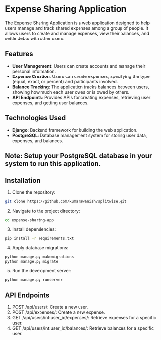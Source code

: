 # Expense Sharing Application

The Expense Sharing Application is a web application designed to help users manage and track shared expenses among a group of people. It allows users to create and manage expenses, view their balances, and settle debts with other users.

## Features

- **User Management**: Users can create accounts and manage their personal information.
- **Expense Creation**: Users can create expenses, specifying the type (equal, exact, or percent) and participants involved.
- **Balance Tracking**: The application tracks balances between users, showing how much each user owes or is owed by others.
- **API Endpoints**: Provides APIs for creating expenses, retrieving user expenses, and getting user balances.

## Technologies Used

- **Django**: Backend framework for building the web application.
- **PostgreSQL**: Database management system for storing user data, expenses, and balances.

## Note: Setup your PostgreSQL database in your system to run this application.

## Installation

1. Clone the repository:

```bash
git clone https://github.com/kumarawanish/splitwise.git
```

2. Navigate to the project directory:

```bash
cd expense-sharing-app
```

3. Install dependencies:

```bash
pip install -r requirements.txt
```

4. Apply database migrations:

```bash
python manage.py makemigrations
python manage.py migrate
```

5. Run the development server:

```bash
python manage.py runserver
```

## API Endpoints

1. POST /api/users/: Create a new user.
2. POST /api/expenses/: Create a new expense.
3. GET /api/users/int:user_id/expenses/: Retrieve expenses for a specific user.
4. GET /api/users/int:user_id/balances/: Retrieve balances for a specific user.
